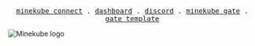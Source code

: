 <p align="center">
  <samp>
    <a href="https://connect.minekube.com">minekube connect</a> .
    <a href="https://app.minekube.com">dashboard</a> .
    <a href="https://minekube.com/discord">discord</a> .
    <a href="https://gate.minekube.com">minekube gate</a> .
    <a href="https://github.com/minekube/gate-plugin-template">gate template</a>
  </samp>
</p>

<img src='https://github.com/user-attachments/assets/3234fd12-7399-46d4-9bab-e2891d83fa95' alt='Minekube logo'/>

